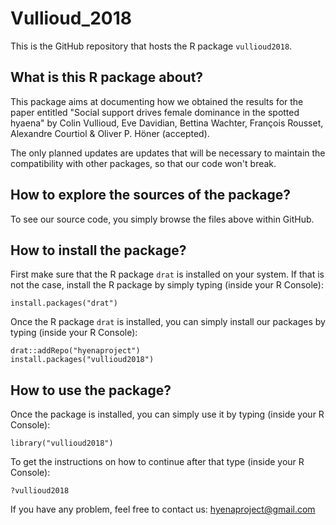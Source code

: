 # Vullioud_2018

This is the GitHub repository that hosts the R package ```vullioud2018```.


## What is this R package about?

This package aims at documenting how we obtained the
results for the paper entitled "Social support drives female dominance in the spotted hyaena" by Colin Vullioud,
Eve Davidian, Bettina Wachter, François Rousset, Alexandre Courtiol & Oliver P. Höner (accepted).

The only planned updates are updates that will be necessary to maintain the compatibility with other packages, so that our code won't break.


## How to explore the sources of the package?

To see our source code, you simply browse the files above within GitHub.


## How to install the package?

First make sure that the R package ```drat``` is installed on your system.
If that is not the case, install the R package by simply typing (inside your R Console):

```{r}
install.packages("drat")
```

Once the R package ```drat``` is installed, you can simply install our packages by typing (inside your R Console):

```{r}
drat::addRepo("hyenaproject")
install.packages("vullioud2018")
```


## How to use the package?

Once the package is installed, you can simply use it by typing (inside your R Console):

```{r}
library("vullioud2018")
```

To get the instructions on how to continue after that type (inside your R Console):
```{r}
?vullioud2018
```

If you have any problem, feel free to contact us: hyenaproject@gmail.com
